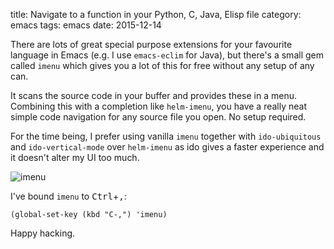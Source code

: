 title: Navigate to a function in your Python, C, Java, Elisp file
category: emacs
tags: emacs
date: 2015-12-14

There are lots of great special purpose extensions for your favourite
language in Emacs (e.g. I use `emacs-eclim` for Java), but there's a
small gem called `imenu` which gives you a lot of this for free
without any setup of any can. 

It scans the source code in your buffer and provides these in a
menu. Combining this with a completion like `helm-imenu`, you have a
really neat simple code navigation for any source file you open. No
setup required.

For the time being, I prefer using vanilla `imenu` together with
`ido-ubiquitous` and `ido-vertical-mode` over `helm-imenu` as ido
gives a faster experience and it doesn't alter my UI too much.

<img class="centered" src="/graphics/2015/imenu-java.png" alt="imenu"/>

I've bound `imenu` to <kbd>Ctrl</kbd>+<kbd>,</kbd>:

```
(global-set-key (kbd "C-,") 'imenu)
```

Happy hacking.


